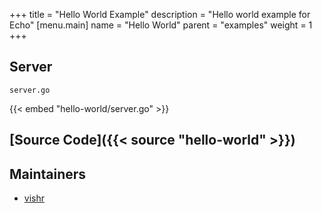 +++
title = "Hello World Example"
description = "Hello world example for Echo"
[menu.main]
  name = "Hello World"
  parent = "examples"
  weight = 1
+++

## Server

`server.go`

{{< embed "hello-world/server.go" >}}

## [Source Code]({{< source "hello-world" >}})

## Maintainers

- [vishr](https://github.com/vishr)
